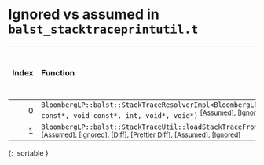 # Ignored vs assumed in `balst_stacktraceprintutil.t`

<script src="../sorttable.js"></script>

|   Index | Function                                                                                                                                                                                                                                                                                                                                              |   Difference in number of lines |   Function size difference in bytes |   Number of lines in assumed build |   Number of bytes in assumed build |   Number of lines in ignored build |   Number of bytes in ignored build |
|--------:|:------------------------------------------------------------------------------------------------------------------------------------------------------------------------------------------------------------------------------------------------------------------------------------------------------------------------------------------------------|--------------------------------:|------------------------------------:|-----------------------------------:|-----------------------------------:|-----------------------------------:|-----------------------------------:|
|       0 | `BloombergLP::balst::StackTraceResolverImpl<BloombergLP::balst::ObjectFileFormat::Elf>::processLoadedImage(char const*, void const*, int, void*, void*)` <sup>\[[Assumed](0-assume)\], \[[Ignored](0-none)\], \[[Diff](0.diff.html)\], \[[Prettier Diff](0-diff.html)\], \[[Assumed](0-assume-decompiled.txt)\], \[[Ignored](0-none-decompiled.txt)\] |                               4 |                                  16 |                                168 |                                736 |                                164 |                                720 |
|       1 | `BloombergLP::balst::StackTraceUtil::loadStackTraceFromStack(BloombergLP::balst::StackTrace*, int, bool)` <sup>\[[Assumed](1-assume)\], \[[Ignored](1-none)\], \[[Diff](1.diff.html)\], \[[Prettier Diff](1-diff.html)\], \[[Assumed](1-assume-decompiled.txt)\], \[[Ignored](1-none-decompiled.txt)\]                                                |                               1 |                                   0 |                                124 |                                464 |                                123 |                                464 |
{: .sortable }
